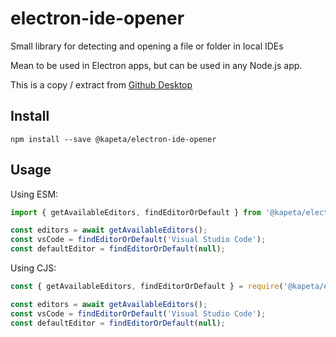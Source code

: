 # electron-ide-opener
Small library for detecting and opening a file or folder in local IDEs

Mean to be used in Electron apps, but can be used in any Node.js app.

This is a copy / extract from [Github Desktop](https://github.com/desktop/desktop/tree/development/app/src/lib/editors)

## Install

```
npm install --save @kapeta/electron-ide-opener
```

## Usage

Using ESM:
```js
import { getAvailableEditors, findEditorOrDefault } from '@kapeta/electron-ide-opener';

const editors = await getAvailableEditors();
const vsCode = findEditorOrDefault('Visual Studio Code');
const defaultEditor = findEditorOrDefault(null);
```

Using CJS:
```js
const { getAvailableEditors, findEditorOrDefault } = require('@kapeta/electron-ide-opener');

const editors = await getAvailableEditors();
const vsCode = findEditorOrDefault('Visual Studio Code');
const defaultEditor = findEditorOrDefault(null);
```